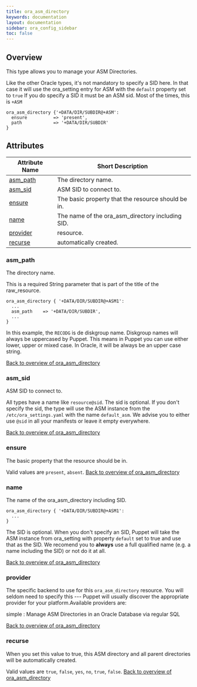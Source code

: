 ```yaml
---
title: ora_asm_directory
keywords: documentation
layout: documentation
sidebar: ora_config_sidebar
toc: false
---
```

## Overview

This type allows you to manage your ASM Directories.

Like the other Oracle types, it's not mandatory to specify a SID here.
In that case it will use the ora_setting entry for ASM with the `default` property set to `true`
If you do specify a SID it must be an ASM sid.
Most of the times, this is `+ASM`

    ora_asm_directory {'+DATA/DIR/SUBDIR@+ASM':
      ensure          => 'present',
      path            => '+DATA/DIR/SUBDIR'
    }

## Attributes



Attribute Name                          | Short Description                                  |
--------------------------------------- | -------------------------------------------------- |
[asm_path](#ora_asm_directory_asm_path) | The directory name.                                |
[asm_sid](#ora_asm_directory_asm_sid)   | ASM SID to connect to.                             |
[ensure](#ora_asm_directory_ensure)     | The basic property that the resource should be in. |
[name](#ora_asm_directory_name)         | The name of the ora_asm_directory including SID.   |
[provider](#ora_asm_directory_provider) | resource.                                          |
[recurse](#ora_asm_directory_recurse)   | automatically created.                             |




### asm_path<a name='ora_asm_directory_asm_path'>

The directory name.

This is a required String parameter that is part of the title of the raw_resource.

    ora_asm_directory { '+DATA/DIR/SUBDIR@+ASM1':
      ...
      asm_path    => '+DATA/DIR/SUBDIR',
      ...
    }

In this example, the `RECODG` is de diskgroup name. Diskgroup names will always be uppercased by Puppet.
This means in Puppet you can use either lower, upper or mixed case. In Oracle, it will be always be an upper
case string.


[Back to overview of ora_asm_directory](#attributes)


### asm_sid<a name='ora_asm_directory_asm_sid'>

ASM SID to connect to.

All types have a name like `resource@sid`. The sid is optional. If you don't specify the sid, the type
will use the ASM instance from the `/etc/ora_settings.yaml` with the name `default_asm`. We advise you to
either use `@sid` in all your manifests or leave it empty everywhere.


[Back to overview of ora_asm_directory](#attributes)


### ensure<a name='ora_asm_directory_ensure'>

The basic property that the resource should be in.

Valid values are `present`, `absent`. 
[Back to overview of ora_asm_directory](#attributes)


### name<a name='ora_asm_directory_name'>

The name of the ora_asm_directory including SID.

    ora_asm_directory { '+DATA/DIR/SUBDIR@+ASM1':
      ...
    }

The SID is optional. When you don't specify an SID, Puppet will take the ASM instance from
ora_setting with property `default` set to true and use that as the SID. We recomend you to **always** use a full qualified
name (e.g. a name including the SID) or not do it at all.


[Back to overview of ora_asm_directory](#attributes)


### provider<a name='ora_asm_directory_provider'>

The specific backend to use for this `ora_asm_directory`
resource. You will seldom need to specify this --- Puppet will usually
discover the appropriate provider for your platform.Available providers are:

simple
: Manage ASM Directories in an Oracle Database via regular SQL


[Back to overview of ora_asm_directory](#attributes)


### recurse<a name='ora_asm_directory_recurse'>

When you set this value to true, this ASM directory and all parent directories will be
automatically created.

Valid values are `true`, `false`, `yes`, `no`, `true`, `false`. 
[Back to overview of ora_asm_directory](#attributes)

